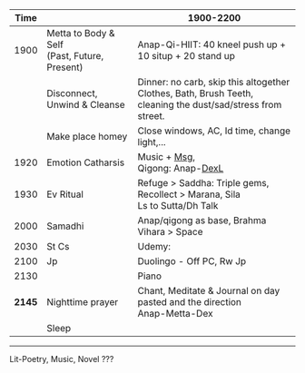 |Time| | 1900-2200  | 
| ---|-|------------| 
|1900| Metta to Body & Self <br/> (Past, Future, Present) | Anap-Qi-HIIT: 40 kneel push up + 10 situp + 20 stand up |
|| Disconnect, Unwind & Cleanse | Dinner: no carb, skip this altogether <br/> Clothes, Bath, Brush Teeth, cleaning the dust/sad/stress from street. |
|| Make place homey | Close windows, AC, Id time, change light,... |
|1920| Emotion Catharsis | Music + [Msg](https://github.com/ThanhNguyen24590/Body/blob/main/00.Exc_Msg.md), <br/>Qigong: Anap-[DexL](https://github.com/ThanhNguyen24590/Body/blob/main/1.1.Exc_DexL.md) | [DexL](https://github.com/ThanhNguyen24590/Body/blob/main/1.2.Exc_Dex.md), [Qigong](https://github.com/ThanhNguyen24590/Body/blob/main/2.1.Exc_Qi_5-Animalls.md)  |
|1930| Ev Ritual | Refuge > Saddha: Triple gems, Recollect > Marana, Sila <br/> Ls to Sutta/Dh Talk |
|2000| Samadhi | Anap/qigong as base, Brahma Vihara > Space | 
|2030| St Cs | Udemy: |
|2100| Jp |Duolingo - Off PC, Rw Jp|
|2130|  | Piano|
|**2145**|  Nighttime prayer |  Chant, Meditate & Journal on day pasted and the direction <br/> Anap-Metta-Dex |
||Sleep||


---
 Lit-Poetry, Music, Novel ???
